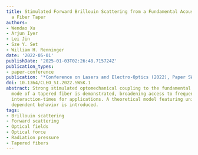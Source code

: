 ```yaml
---
title: Stimulated Forward Brillouin Scattering from a Fundamental Acoustic Mode in
  a Fiber Taper
authors:
- Wendao Xu
- Arjun Iyer
- Lei Jin
- Sze Y. Set
- William H. Renninger
date: '2022-05-01'
publishDate: '2025-01-03T02:26:48.715724Z'
publication_types:
- paper-conference
publication: '*Conference on Lasers and Electro-Optics (2022), Paper SW5K.1*'
doi: 10.1364/CLEO_SI.2022.SW5K.1
abstract: Strong stimulated optomechanical coupling to the fundamental flexural acoustic
  mode of a tapered fiber is demonstrated, broadening access to frequencies, and increasing
  interaction-times for applications. A theoretical model featuring unique propagation
  dependent behavior is introduced.
tags:
- Brillouin scattering
- Forward scattering
- Optical fields
- Optical force
- Radiation pressure
- Tapered fibers
---
```


